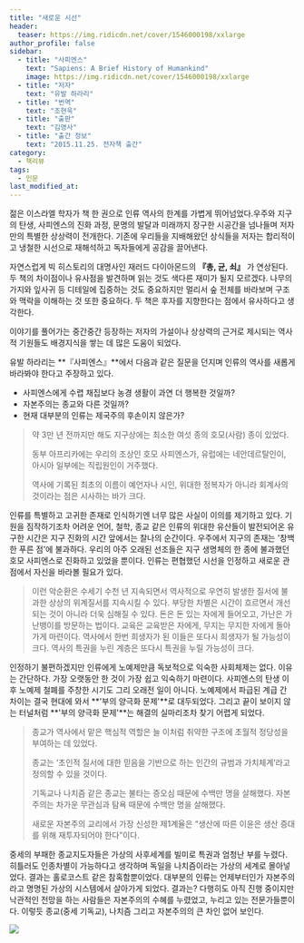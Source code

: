 ```yaml
---
title: "새로운 시선"
header:
  teaser: https://img.ridicdn.net/cover/1546000198/xxlarge
author_profile: false
sidebar:
  - title: "사피엔스"
    text: "Sapiens: A Brief History of Humankind"
    image: https://img.ridicdn.net/cover/1546000198/xxlarge
  - title: "저자"
    text: "유발 하라리"
  - title: "번역"
    text: "조현욱"
  - title: "출판"
    text: "김영사"
  - title: "출간 정보"
    text: "2015.11.25. 전자책 출간"
category:
  - 책리뷰
tags:
  - 인문
last_modified_at:
---
```


젊은 이스라엘 학자가 책 한 권으로 인류 역사의 한계를 가볍게 뛰어넘었다.우주와 지구의 탄생, 사피엔스의 진화 과정, 문명의 발달과 미래까지 장구한 시공간을 넘나들며 저자만의 특별한 상상력이 전개한다. 기존에 우리들을 지배해왔던 상식들을 저자는 합리적이고 냉철한 시선으로 재해석하고 독자들에게 공감을 끌어낸다. 

자연스럽게 빅 히스토리의 대명사인 재러드 다이아몬드의 **『총, 균, 쇠』** 가 연상된다. 두 책의 차이점이나 유사점을 발견하며 읽는 것도 색다른 재미가 될지 모르겠다. 나무의 가지와 잎사귀 등 디테일에 집중하는 것도 중요하지만 멀리서 숲 전체를 바라보며 구조와  맥락을 이해하는 것 또한 중요하다. 두 책은 후자를 지향한다는 점에서 유사하다고 생각한다. 

이야기를 풀어가는 중간중간 등장하는 저자의 가설이나 상상력의 근거로 제시되는 역사적 기원들도 배경지식을 쌓는 데 많은 도움이 되었다.

유발 하라리는 **『사피엔스』**에서 다음과 같은 질문을 던지며 인류의 역사를 새롭게 바라봐야 한다고 주장하고 있다.

- 사피엔스에게 수렵 채집보다 농경 생활이 과연 더 행복한 것일까?
- 자본주의는 종교와 다른 것일까?
- 현재 대부분의 인류는 제국주의 후손이지 않은가?

> 약 3만 년 전까지만 해도 지구상에는 최소한 여섯 종의 호모(사람) 종이 있었다.
>
> 동부 아프리카에는 우리의 조상인 호모 사피엔스가, 유럽에는 네안데르탈인이, 아시아 일부에는 직립원인이 거주했다.
>
> 역사에 기록된 최초의 이름이 예언자나 시인, 위대한 정복자가 아니라 회계사의 것이라는 점은 시사하는 바가 크다.

인류를 특별하고 고귀한 존재로 인식하기엔 너무 많은 사실이 이의를 제기하고 있다. 기원을 짐작하기조차 어려운 언어, 철학, 종교 같은 인류의 위대한 유산들이 발전되어온 유구한 시간은 지구 진화의 시간 앞에서는 찰나의 순간이다. 우주에서 지구의 존재는 '창백한 푸른 점'에 불과하다. 우리의 아주 오래된 선조들은 지구 생명체의 한 종에 불과했던 호모 사피엔스로 진화하고 있었을 뿐이다. 인류는 편협했던 시선을 인정하고 새로운 관점에서 자신을 바라볼 필요가 있다.

> 이런 악순환은 수세기 수천 년 지속되면서 역사적으로 우연히 발생한 질서에 불과한 상상의 위계질서를 지속시킬 수 있다. 부당한 차별은 시간이 흐르면서 개선되는 것이 아니라 더욱 심해질 수 있다. 돈은 돈 있는 자에게 들어오고, 가난은 가난뱅이를 방문하는 법이다. 교육은 교육받은 자에게, 무지는 무지한 자에게 돌아가게 마련이다. 역사에서 한번 희생자가 된 이들은 또다시 희생자가 될 가능성이 크다. 역사의 특권을 누린 계층은 또다시 특권을 누릴 가능성이 크다.

인정하기 불편하겠지만 인류에게 노예제만큼 독보적으로 익숙한 사회체제는 없다. 이유는 간단하다. 가장 오랫동안 한 것이 가장 쉽고 익숙하기 마련이다. 사피엔스의 탄생 이후 노예제 철폐를 주창한 시기도 그리 오래전 일이 아니다. 노예제에서 파급된 계급 간 차이는 결국 현대에 와서 **'부의 양극화 문제'**로 대두되었다. 그리고 끝이 보이지 않는 터널처럼 **'부의 양극화 문제'**는 해결의 실마리조차 찾기 어렵게 되었다.

> 종교가 역사에서 맡은 핵심적 역할은 늘 이처럼 취약한 구조에 초월적 정당성을 부여하는 데 있었다.
>
> 종교는 ‘초인적 질서에 대한 믿음을 기반으로 하는 인간의 규범과 가치체계’라고 정의할 수 있을 것이다.
>
> 기독교나 나치즘 같은 종교는 불타는 증오심 때문에 수백만 명을 살해했다. 자본주의는 차가운 무관심과 탐욕 때문에 수백만 명을 살해했다.
>
> 새로운 자본주의 교리에서 가장 신성한 제1계율은 “생산에 따른 이윤은 생산 증대를 위해 재투자되어야 한다”이다.

중세의 부패한 종교지도자들은 가상의 사후세계를 빌미로 특권과 엄청난 부를 누렸다. 히틀러도 인종차별이 가능하다고 생각하며 독일을 나치즘이라는 가상의 세계로 몰아넣었다. 결과는 홀로코스트 같은 참혹함뿐이었다. 대부분의 인류는 언제부터인가 자본주의라고 명명된 가상의 시스템에서 살아가게 되었다. 결과는? 다행히도 아직 진행 중이지만 낙관적인 전망을 하는 사람들은 자본주의의 수혜를 누렸었고, 누리고 있는 전문가들뿐이다. 이렇듯 종교(중세 기독교), 나치즘 그리고 자본주의의 큰 차인 없어 보인다.

![](https://tva1.sinaimg.cn/large/006tNbRwgy1gb1b6hbqicj317m0u0npd.jpg)

